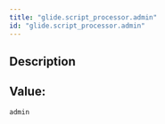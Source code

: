 ```yaml
---
title: "glide.script_processor.admin"
id: "glide.script_processor.admin"
---
```

## Description



## Value: 
```
admin
```